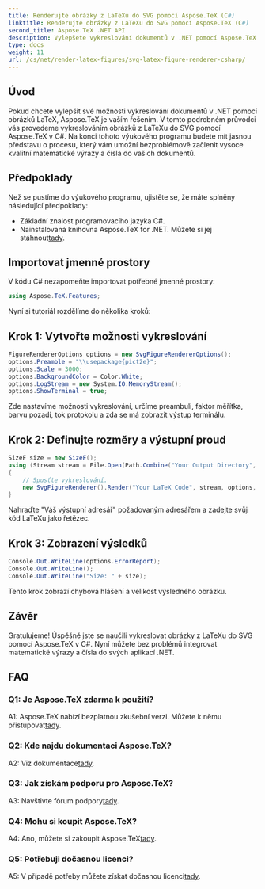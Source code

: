 ```yaml
---
title: Renderujte obrázky z LaTeXu do SVG pomocí Aspose.TeX (C#)
linktitle: Renderujte obrázky z LaTeXu do SVG pomocí Aspose.TeX (C#)
second_title: Aspose.TeX .NET API
description: Vylepšete vykreslování dokumentů v .NET pomocí Aspose.TeX. Naučte se vykreslovat obrázky z LaTeXu do SVG v C# pro bezproblémovou integraci matematických výrazů.
type: docs
weight: 11
url: /cs/net/render-latex-figures/svg-latex-figure-renderer-csharp/
---
```

## Úvod

Pokud chcete vylepšit své možnosti vykreslování dokumentů v .NET pomocí obrázků LaTeX, Aspose.TeX je vaším řešením. V tomto podrobném průvodci vás provedeme vykreslováním obrázků z LaTeXu do SVG pomocí Aspose.TeX v C#. Na konci tohoto výukového programu budete mít jasnou představu o procesu, který vám umožní bezproblémově začlenit vysoce kvalitní matematické výrazy a čísla do vašich dokumentů.

## Předpoklady

Než se pustíme do výukového programu, ujistěte se, že máte splněny následující předpoklady:

- Základní znalost programovacího jazyka C#.
-  Nainstalovaná knihovna Aspose.TeX for .NET. Můžete si jej stáhnout[tady](https://releases.aspose.com/tex/net/).

## Importovat jmenné prostory

V kódu C# nezapomeňte importovat potřebné jmenné prostory:

```csharp
using Aspose.TeX.Features;
```

Nyní si tutoriál rozdělíme do několika kroků:

## Krok 1: Vytvořte možnosti vykreslování

```csharp
FigureRendererOptions options = new SvgFigureRendererOptions();
options.Preamble = "\\usepackage{pict2e}";
options.Scale = 3000;
options.BackgroundColor = Color.White;
options.LogStream = new System.IO.MemoryStream();
options.ShowTerminal = true;
```

Zde nastavíme možnosti vykreslování, určíme preambuli, faktor měřítka, barvu pozadí, tok protokolu a zda se má zobrazit výstup terminálu.

## Krok 2: Definujte rozměry a výstupní proud

```csharp
SizeF size = new SizeF();
using (Stream stream = File.Open(Path.Combine("Your Output Directory", "text-and-formula.svg"), FileMode.Create))
{
    // Spusťte vykreslování.
    new SvgFigureRenderer().Render("Your LaTeX Code", stream, options, out size);
}
```

Nahraďte "Váš výstupní adresář" požadovaným adresářem a zadejte svůj kód LaTeXu jako řetězec.

## Krok 3: Zobrazení výsledků

```csharp
Console.Out.WriteLine(options.ErrorReport);
Console.Out.WriteLine();
Console.Out.WriteLine("Size: " + size);
```

Tento krok zobrazí chybová hlášení a velikost výsledného obrázku.

## Závěr

Gratulujeme! Úspěšně jste se naučili vykreslovat obrázky z LaTeXu do SVG pomocí Aspose.TeX v C#. Nyní můžete bez problémů integrovat matematické výrazy a čísla do svých aplikací .NET.

## FAQ

### Q1: Je Aspose.TeX zdarma k použití?

 A1: Aspose.TeX nabízí bezplatnou zkušební verzi. Můžete k němu přistupovat[tady](https://releases.aspose.com/).

### Q2: Kde najdu dokumentaci Aspose.TeX?

 A2: Viz dokumentace[tady](https://reference.aspose.com/tex/net/).

### Q3: Jak získám podporu pro Aspose.TeX?

 A3: Navštivte fórum podpory[tady](https://forum.aspose.com/c/tex/47).

### Q4: Mohu si koupit Aspose.TeX?

 A4: Ano, můžete si zakoupit Aspose.TeX[tady](https://purchase.aspose.com/buy).

### Q5: Potřebuji dočasnou licenci?

 A5: V případě potřeby můžete získat dočasnou licenci[tady](https://purchase.aspose.com/temporary-license/).